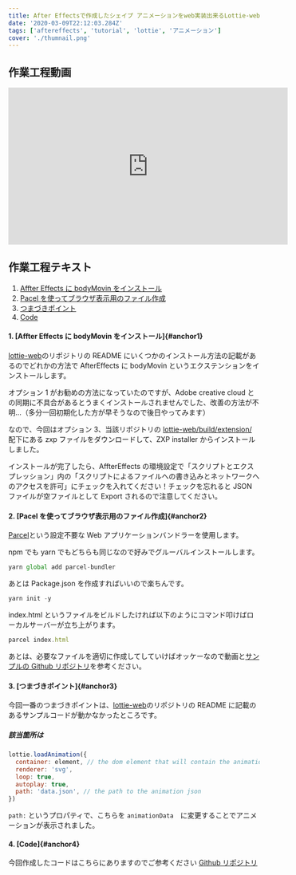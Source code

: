```yaml
---
title: After Effectsで作成したシェイプ アニメーションをweb実装出来るLottie-webを試してみる備忘録
date: '2020-03-09T22:12:03.284Z'
tags: ['aftereffects', 'tutorial', 'lottie', 'アニメーション']
cover: './thumnail.png'
---
```


## 作業工程動画

<iframe width="560" height="315" src="https://www.youtube.com/embed/b8Uwb0fRyG0" frameborder="0" allow="accelerometer; autoplay; encrypted-media; gyroscope; picture-in-picture" allowfullscreen></iframe>

## 作業工程テキスト

1. [Affter Effects に bodyMovin をインストール](#anchor1)
1. [Pacel を使ってブラウザ表示用のファイル作成](#anchor2)
1. [つまづきポイント](#anchor3)
1. [Code](#anchor4)

#### 1. [Affter Effects に bodyMovin をインストール]{#anchor1}

[lottie-web](https://github.com/airbnb/lottie-web)のリポジトリの README にいくつかのインストール方法の記載があるのでどれかの方法で AfterEffects に bodyMovin というエクステンションをインストールします。

オプション 1 がお勧めの方法になっていたのですが、Adobe creative cloud との同期に不具合があるとうまくインストールされませんでした、改善の方法が不明…（多分一回初期化した方が早そうなので後日やってみます）

なので、今回はオプション 3、当該リポジトリの [lottie-web/build/extension/](https://github.com/airbnb/lottie-web/tree/master/build/extension) 配下にある zxp ファイルをダウンロードして、ZXP installer からインストールしました。

インストールが完了したら、AffterEffects の環境設定で「スクリプトとエクスプレッション」内の「スクリプトによるファイルへの書き込みとネットワークへのアクセスを許可」にチェックを入れてください！チェックを忘れると JSON ファイルが空ファイルとして Export されるので注意してください。

#### 2. [Pacel を使ってブラウザ表示用のファイル作成]{#anchor2}

[Parcel](https://parceljs.org/)という設定不要な Web アプリケーションバンドラーを使用します。

npm でも yarn でもどちらも同じなので好みでグルーバルインストールします。

```js
yarn global add parcel-bundler
```

あとは Package.json を作成すればいいので楽ちんです。

```js
yarn init -y
```

index.html というファイルをビルドしたければ以下のようにコマンド叩けばローカルサーバーが立ち上がります。

```js
parcel index.html
```

あとは、必要なファイルを適切に作成してしていけばオッケーなので動画と[サンプルの Github リポジトリ](https://github.com/chibataku0815/simple-lottie-web-example)を参考ください。

#### 3. [つまづきポイント]{#anchor3}

今回一番のつまづきポイントは、[lottie-web](https://github.com/airbnb/lottie-web)のリポジトリの README に記載のあるサンプルコードが動かなかったところです。

##### 該当箇所は

```js
lottie.loadAnimation({
  container: element, // the dom element that will contain the animation
  renderer: 'svg',
  loop: true,
  autoplay: true,
  path: 'data.json', // the path to the animation json
})
```

`path:` というプロパティで、こちらを `animationData`　に変更することでアニメーションが表示されました。

#### 4. [Code]{#anchor4}

今回作成したコードはこちらにありますのでご参考ください
[Github リポジトリ](https://github.com/chibataku0815/simple-lottie-web-example)
